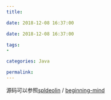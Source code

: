 ```yaml
---
title: 

date: 2018-12-08 16:37:00

date: 2018-12-08 16:37:00

tags:
- 

categories: Java

permalink: 
---
```




源码可以参照[spldeolin](https://github.com/spldeolin) / [beginning-mind](https://github.com/spldeolin/beginning-mind)